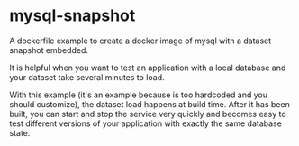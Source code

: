 # mysql-snapshot
A dockerfile example to create a docker image of mysql with a dataset snapshot embedded. 

It is helpful when you want to test an application with a local database and your dataset take several minutes to load.

With this example (it's an example because is too hardcoded and you should customize), the dataset load happens at build time.
After it has been built, you can start and stop the service very quickly and becomes easy to test different versions of your application with exactly the same database state.
